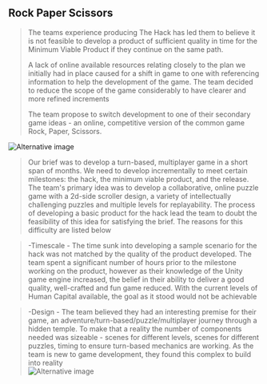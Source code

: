 ## Rock Paper Scissors 
> The teams experience producing The Hack has led them to believe it is not feasible to develop a product of sufficient quality in time for the Minimum Viable Product if they continue on the same path.
>
>A lack of online available resources relating closely to the plan we initially had in place caused for a shift in game to one with referencing information to help the development of the game. The team decided to reduce the scope of the game considerably to have clearer and more refined increments
>
>The team propose to switch development to one of their secondary game ideas - an online, competitive version of the common game Rock, Paper, Scissors.<br>

![Alternative image ](https://images.unsplash.com/photo-1618214839021-3fbe98a597bc?ixlib=rb-1.2.1&ixid=MnwxMjA3fDB8MHxzZWFyY2h8NXx8cm9jayUyMHBhcGVyJTIwc2Npc3NvcnN8ZW58MHx8MHx8&auto=format&fit=crop&w=900&q=60) <br>
>Our brief was to develop a turn-based, multiplayer game in a short span of months. We need to develop incrementally to meet certain milestones: the hack, the minimum viable product, and the release. The team's primary idea was to develop a collaborative, online puzzle game with  a 2d-side scroller design, a variety of intellectually challenging puzzles and multiple levels for replayability. The process of developing a basic product for the hack lead the team to doubt the feasibility of this idea for satisfying the brief. The reasons for this difficulty are listed below <br>

>-Timescale - The time sunk into developing a sample scenario for the hack was not matched by the quality of the product developed. The team spent a significant number of hours prior to the milestone working on the product, however as their knowledge of the Unity game engine increased, the belief in their ability to deliver a good quality, well-crafted and fun game reduced. With the current levels of Human Capital available, the goal as it stood would not be achievable<br>

>-Design - The team believed they had an interesting premise for their game, an adventure/turn-based/puzzle/multiplayer journey through a hidden temple. To make that a reality the number of components needed was sizeable - scenes for different levels, scenes for different puzzles, timing to ensure turn-based mechanics are working. As the team is new to game development, they found this complex to build into reality<br>
![Alternative image](https://images.unsplash.com/photo-1456406644174-8ddd4cd52a06?ixlib=rb-1.2.1&ixid=MnwxMjA3fDB8MHxzZWFyY2h8MTJ8fHNhZCUyMHBlb3BsZSUyMGdyb3VwfGVufDB8fDB8fA%3D%3D&auto=format&fit=crop&w=900&q=60)<br>
